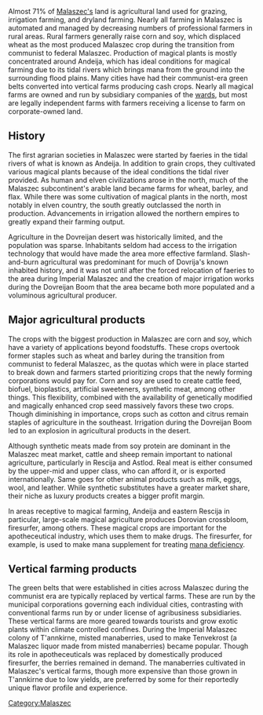Almost 71% of [Malaszec's](Malaszec "wikilink") land is agricultural
land used for grazing, irrigation farming, and dryland farming. Nearly
all farming in Malaszec is automated and managed by decreasing numbers
of professional farmers in rural areas. Rural farmers generally raise
corn and soy, which displaced wheat as the most produced Malaszec crop
during the transition from communist to federal Malaszec. Production of
magical plants is mostly concentrated around Andeija, which has ideal
conditions for magical farming due to its tidal rivers which brings mana
from the ground into the surrounding flood plains. Many cities have had
their communist-era green belts converted into vertical farms producing
cash crops. Nearly all magical farms are owned and run by subsidiary
companies of the [wards](Wards_and_cities_of_Malaszec "wikilink"), but
most are legally independent farms with farmers receiving a license to
farm on corporate-owned land.

## History

The first agrarian societies in Malaszec were started by faeries in the
tidal rivers of what is known as Andeija. In addition to grain crops,
they cultivated various magical plants because of the ideal conditions
the tidal river provided. As human and elven civilizations arose in the
north, much of the Malaszec subcontinent's arable land became farms for
wheat, barley, and flax. While there was some cultivation of magical
plants in the north, most notably in elven country, the south greatly
outclassed the north in production. Advancements in irrigation allowed
the northern empires to greatly expand their farming output.

Agriculture in the Dovreijan desert was historically limited, and the
population was sparse. Inhabitants seldom had access to the irrigation
technology that would have made the area more effective farmland.
Slash-and-burn agricultural was predominant for much of Dovrija's known
inhabited history, and it was not until after the forced relocation of
faeries to the area during Imperial Malaszec and the creation of major
irrigation works during the Dovreijan Boom that the area became both
more populated and a voluminous agricultural producer.

## Major agricultural products

The crops with the biggest production in Malaszec are corn and soy,
which have a variety of applications beyond foodstuffs. These crops
overtook former staples such as wheat and barley during the transition
from communist to federal Malaszec, as the quotas which were in place
started to break down and farmers started prioritizing crops that the
newly forming corporations would pay for. Corn and soy are used to
create cattle feed, biofuel, bioplastics, artificial sweeteners,
synthetic meat, among other things. This flexibility, combined with the
availability of genetically modified and magically enhanced crop seed
massively favors these two crops. Though diminishing in importance,
crops such as cotton and citrus remain staples of agriculture in the
southeast. Irrigation during the Dovreijan Boom led to an explosion in
agricultural products in the desert.

Although synthetic meats made from soy protein are dominant in the
Malaszec meat market, cattle and sheep remain important to national
agriculture, particularly in Rescija and Astlod. Real meat is either
consumed by the upper-mid and upper class, who can afford it, or is
exported internationally. Same goes for other animal products such as
milk, eggs, wool, and leather. While synthetic substitutes have a
greater market share, their niche as luxury products creates a bigger
profit margin.

In areas receptive to magical farming, Andeija and eastern Rescija in
particular, large-scale magical agriculture produces Dorovian
crossbloom, firesurfer, among others. These magical crops are important
for the apotheceutical industry, which uses them to make drugs. The
firesurfer, for example, is used to make mana supplement for treating
[mana deficiency](Faerie#Mana_deficiency "wikilink").

## Vertical farming products

The green belts that were established in cities across Malaszec during
the communist era are typically replaced by vertical farms. These are
run by the municipal corporations governing each individual cities,
contrasting with conventional farms run by or under license of
agribusiness subsidiaries. These vertical farms are more geared towards
tourists and grow exotic plants within climate controlled confines.
During the Imperial Malaszec colony of T'annkirne, misted manaberries,
used to make Tenvekrost (a Malaszec liquor made from misted manaberries)
became popular. Though its role in apotheceuticals was replaced by
domestically produced firesurfer, the berries remained in demand. The
manaberries cultivated in Malaszec's vertical farms, though more
expensive than those grown in T'annkirne due to low yields, are
preferred by some for their reportedly unique flavor profile and
experience.

[Category:Malaszec](Category:Malaszec "wikilink")